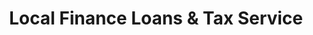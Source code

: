 ---
title: "Local Finance Loans & Tax Service"
url: /barnwell/local-finance-loans-und-tax-service/
shop: Leiher
---